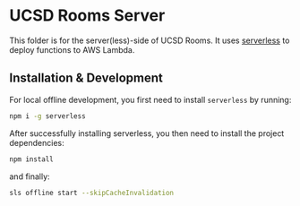 # UCSD Rooms Server

This folder is for the server(less)-side of UCSD Rooms.
It uses [serverless](https://serverless.com/) to deploy functions to AWS Lambda.

## Installation & Development

For local offline development, you first need to install `serverless` by running:

```sh
npm i -g serverless
```

After successfully installing serverless, you then need to install the project dependencies:

```sh
npm install
```

and finally:

```sh
sls offline start --skipCacheInvalidation
```
